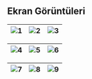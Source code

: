 ## Ekran Görüntüleri

| ![1](ekran_resimleri/1.png) | ![2](ekran_resimleri/2.png) | ![3](ekran_resimleri/3.png) |
|-----------------------------|-----------------------------|-----------------------------|

| ![4](ekran_resimleri/4.png) | ![5](ekran_resimleri/5.png) | ![6](ekran_resimleri/6.png) |
|-----------------------------|-----------------------------|-----------------------------|

| ![7](ekran_resimleri/7.png) | ![8](ekran_resimleri/8.png) | ![9](ekran_resimleri/9.png) |
|-----------------------------|-----------------------------|-----------------------------|